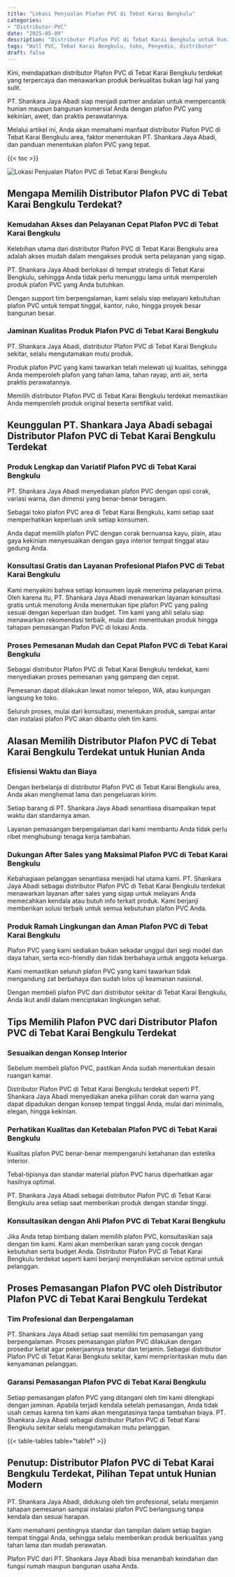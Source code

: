 ```yaml
---
title: "Lokasi Penjualan Plafon PVC di Tebat Karai Bengkulu"
categories: 
- "Distributor-PVC"
date: "2025-05-09"
description: "Distributor Plafon PVC di Tebat Karai Bengkulu untuk hunian, perkantoran, serta toko. Produk terbaik, pilihan motif, pilihan warna elegan, beserta layanan instalasi ditangani oleh tim ahli serta garansi resmi!|Layanan distribusi Plafon PVC di Tebat Karai Bengkulu bagi kebutuhan rumah, perkantoran, atau toko, beserta produk unggulan dan instalasi oleh teknisi profesional dan kepastian resmi.|Solusi Plafon PVC di Tebat Karai Bengkulu yang terbukti bagi hunian, perkantoran, serta toko, bersama panel unggulan dan pemasangan oleh tim berpengalaman dan garansi resmi.|Penyediaan Plafon PVC di Tebat Karai Bengkulu bagi tempat tinggal, perkantoran, dan toko, dengan produk terbaik dan pemasangan dikerjakan oleh tim profesional, dilengkapi beserta garansi resmi.}"
tags: "Wall PVC, Tebat Karai Bengkulu, toko, Penyedia, distributor"
draft: false
---
```


Kini, mendapatkan distributor Plafon PVC di Tebat Karai Bengkulu terdekat yang terpercaya dan menawarkan produk berkualitas bukan lagi hal yang sulit.

PT. Shankara Jaya Abadi siap menjadi partner andalan untuk mempercantik hunian maupun bangunan komersial Anda dengan plafon PVC yang kekinian, awet, dan praktis perawatannya.

Melalui artikel ini, Anda akan memahami manfaat distributor Plafon PVC di Tebat Karai Bengkulu area, faktor menentukan PT. Shankara Jaya Abadi, dan panduan menentukan plafon PVC yang tepat.

{{< toc >}}

![Lokasi Penjualan Plafon PVC di Tebat Karai Bengkulu](/images/Distributor-PVC/Lokasi-Penjualan-Plafon-PVC-di-Tebat-Karai-Bengkulu.png)


## Mengapa Memilih Distributor Plafon PVC di Tebat Karai Bengkulu Terdekat?

### Kemudahan Akses dan Pelayanan Cepat Plafon PVC di Tebat Karai Bengkulu

Kelebihan utama dari distributor Plafon PVC di Tebat Karai Bengkulu area adalah akses mudah dalam mengakses produk serta pelayanan yang sigap.

PT. Shankara Jaya Abadi berlokasi di tempat strategis di Tebat Karai Bengkulu, sehingga Anda tidak perlu menunggu lama untuk memperoleh produk plafon PVC yang Anda butuhkan.

Dengan support tim berpengalaman, kami selalu siap melayani kebutuhan plafon PVC untuk tempat tinggal, kantor, ruko, hingga proyek besar bangunan besar.

### Jaminan Kualitas Produk Plafon PVC di Tebat Karai Bengkulu

PT. Shankara Jaya Abadi, distributor Plafon PVC di Tebat Karai Bengkulu sekitar, selalu mengutamakan mutu produk.

Produk plafon PVC yang kami tawarkan telah melewati uji kualitas, sehingga Anda memperoleh plafon yang tahan lama, tahan rayap, anti air, serta praktis perawatannya.

Memilih distributor Plafon PVC di Tebat Karai Bengkulu terdekat memastikan Anda memperoleh produk original beserta sertifikat valid.

## Keunggulan PT. Shankara Jaya Abadi sebagai Distributor Plafon PVC di Tebat Karai Bengkulu Terdekat

### Produk Lengkap dan Variatif Plafon PVC di Tebat Karai Bengkulu

PT. Shankara Jaya Abadi menyediakan plafon PVC dengan opsi corak, variasi warna, dan dimensi yang benar-benar beragam.

Sebagai toko plafon PVC area di Tebat Karai Bengkulu, kami setiap saat memperhatikan keperluan unik setiap konsumen.

Anda dapat memilih plafon PVC dengan corak bernuansa kayu, plain, atau gaya kekinian menyesuaikan dengan gaya interior tempat tinggal atau gedung Anda.

### Konsultasi Gratis dan Layanan Profesional Plafon PVC di Tebat Karai Bengkulu

Kami menyakini bahwa setiap konsumen layak menerima pelayanan prima. Oleh karena itu, PT. Shankara Jaya Abadi menawarkan layanan konsultasi gratis untuk menolong Anda menentukan tipe plafon PVC yang paling sesuai dengan keperluan dan budget. Tim kami yang ahli selalu siap menawarkan rekomendasi terbaik, mulai dari menentukan produk hingga tahapan pemasangan Plafon PVC di lokasi Anda.

### Proses Pemesanan Mudah dan Cepat Plafon PVC di Tebat Karai Bengkulu

Sebagai distributor Plafon PVC di Tebat Karai Bengkulu terdekat, kami menyediakan proses pemesanan yang gampang dan cepat.

Pemesanan dapat dilakukan lewat nomor telepon, WA, atau kunjungan langsung ke toko.

Seluruh proses, mulai dari konsultasi, menentukan produk, sampai antar dan instalasi plafon PVC akan dibantu oleh tim kami.

## Alasan Memilih Distributor Plafon PVC di Tebat Karai Bengkulu Terdekat untuk Hunian Anda

### Efisiensi Waktu dan Biaya

Dengan berbelanja di distributor Plafon PVC di Tebat Karai Bengkulu area, Anda akan menghemat lama dan pengeluaran kirim.

Setiap barang di PT. Shankara Jaya Abadi senantiasa disampaikan tepat waktu dan standarnya aman.

Layanan pemasangan berpengalaman dari kami membantu Anda tidak perlu ribet menghubungi tenaga kerja tambahan.

### Dukungan After Sales yang Maksimal Plafon PVC di Tebat Karai Bengkulu

Kebahagiaan pelanggan senantiasa menjadi hal utama kami. PT. Shankara Jaya Abadi sebagai distributor Plafon PVC di Tebat Karai Bengkulu terdekat menawarkan layanan after sales yang sigap untuk melayani Anda memecahkan kendala atau butuh info terkait produk. Kami berjanji memberikan solusi terbaik untuk semua kebutuhan plafon PVC Anda.

### Produk Ramah Lingkungan dan Aman Plafon PVC di Tebat Karai Bengkulu

Plafon PVC yang kami sediakan bukan sekadar unggul dari segi model dan daya tahan, serta eco-friendly dan tidak berbahaya untuk anggota keluarga.

Kami memastikan seluruh plafon PVC yang kami tawarkan tidak mengandung zat berbahaya dan sudah lolos uji keamanan nasional.

Dengan membeli plafon PVC dari distributor sekitar di Tebat Karai Bengkulu, Anda ikut andil dalam menciptakan lingkungan sehat.

## Tips Memilih Plafon PVC dari Distributor Plafon PVC di Tebat Karai Bengkulu Terdekat

### Sesuaikan dengan Konsep Interior

Sebelum membeli plafon PVC, pastikan Anda sudah menentukan desain ruangan kamar.

Distributor Plafon PVC di Tebat Karai Bengkulu terdekat seperti PT. Shankara Jaya Abadi menyediakan aneka pilihan corak dan warna yang dapat dipadukan dengan konsep tempat tinggal Anda, mulai dari minimalis, elegan, hingga kekinian.

### Perhatikan Kualitas dan Ketebalan Plafon PVC di Tebat Karai Bengkulu

Kualitas plafon PVC benar-benar mempengaruhi ketahanan dan estetika interior.

Tebal-tipisnya dan standar material plafon PVC harus diperhatikan agar hasilnya optimal.

PT. Shankara Jaya Abadi sebagai distributor Plafon PVC di Tebat Karai Bengkulu area setiap saat memberikan produk dengan standar tinggi.

### Konsultasikan dengan Ahli Plafon PVC di Tebat Karai Bengkulu

Jika Anda tetap bimbang dalam memilih plafon PVC, konsultasikan saja dengan tim kami. Kami akan memberikan saran yang cocok dengan kebutuhan serta budget Anda. Distributor Plafon PVC di Tebat Karai Bengkulu terdekat seperti kami berjanji menyediakan service optimal untuk pelanggan.

## Proses Pemasangan Plafon PVC oleh Distributor Plafon PVC di Tebat Karai Bengkulu Terdekat

### Tim Profesional dan Berpengalaman

PT. Shankara Jaya Abadi setiap saat memiliki tim pemasangan yang berpengalaman. Proses pemasangan plafon PVC dilakukan dengan prosedur ketat agar pekerjaannya teratur dan terjamin. Sebagai distributor Plafon PVC di Tebat Karai Bengkulu sekitar, kami memprioritaskan mutu dan kenyamanan pelanggan.

### Garansi Pemasangan Plafon PVC di Tebat Karai Bengkulu

Setiap pemasangan plafon PVC yang ditangani oleh tim kami dilengkapi dengan jaminan. Apabila terjadi kendala setelah pemasangan, Anda tidak usah cemas karena tim kami akan mengatasinya tanpa tambahan biaya. PT. Shankara Jaya Abadi sebagai distributor Plafon PVC di Tebat Karai Bengkulu sekitar selalu mengutamakan mutu pelanggan.

{{< table-tables table="table1" >}}

## Penutup: Distributor Plafon PVC di Tebat Karai Bengkulu Terdekat, Pilihan Tepat untuk Hunian Modern

PT. Shankara Jaya Abadi, didukung oleh tim profesional, selalu menjamin tahapan pemesanan sampai instalasi plafon PVC berlangsung tanpa kendala dan sesuai harapan.

Kami memahami pentingnya standar dan tampilan dalam setiap bagian tempat tinggal Anda, sehingga selalu memberikan produk berkualitas yang tahan lama dan mudah perawatan.

Plafon PVC dari PT. Shankara Jaya Abadi bisa menambah keindahan dan fungsi rumah maupun bangunan usaha Anda.